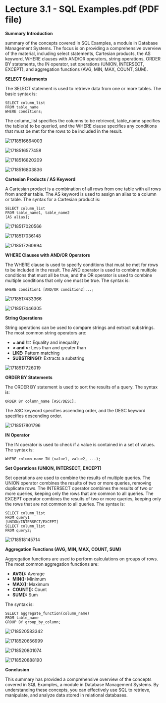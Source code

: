 # Lecture 3.1 - SQL Examples.pdf (PDF file)

**Summary**
**Introduction**

 summary of the concepts covered in SQL Examples, a module in Database Management Systems. The focus is on providing a comprehensive overview of the material, including select statements, Cartesian products, the AS keyword, WHERE clauses with AND/OR operators, string operations, ORDER BY statements, the IN operator, set operations (UNION, INTERSECT, EXCEPT), and aggregation functions (AVG, MIN, MAX, COUNT, SUM).

**SELECT Statements**

The SELECT statement is used to retrieve data from one or more tables. The basic syntax is:

```
SELECT column_list
FROM table_name
WHERE conditions;
```

The column_list specifies the columns to be retrieved, table_name specifies the table(s) to be queried, and the WHERE clause specifies any conditions that must be met for the rows to be included in the result.

![1718516664003](image/Lecture3.1-SQLExamples/1718516664003.png)

![1718516577458](image/Lecture3.1-SQLExamples/1718516577458.png)

![1718516820209](image/Lecture3.1-SQLExamples/1718516820209.png)

![1718516803836](image/Lecture3.1-SQLExamples/1718516803836.png)


**Cartesian Products / AS Keyword**

A Cartesian product is a combination of all rows from one table with all rows from another table. The AS keyword is used to assign an alias to a column or table. The syntax for a Cartesian product is:

```
SELECT column_list
FROM table_name1, table_name2
[AS alias];
```

![1718517020566](image/Lecture3.1-SQLExamples/1718517020566.png)


![1718517036148](image/Lecture3.1-SQLExamples/1718517036148.png)

![1718517260994](image/Lecture3.1-SQLExamples/1718517260994.png)

**WHERE Clauses with AND/OR Operators**

The WHERE clause is used to specify conditions that must be met for rows to be included in the result. The AND operator is used to combine multiple conditions that must all be true, and the OR operator is used to combine multiple conditions that only one must be true. The syntax is:

```
WHERE condition1 [AND/OR condition2]...;
```

![1718517433366](image/Lecture3.1-SQLExamples/1718517433366.png)

![1718517446305](image/Lecture3.1-SQLExamples/1718517446305.png)

**String Operations**

String operations can be used to compare strings and extract substrings. The most common string operators are:

* **= and !=:** Equality and inequality
* **< and >:** Less than and greater than
* **LIKE:** Pattern matching
* **SUBSTRING():** Extracts a substring

![1718517726019](image/Lecture3.1-SQLExamples/1718517726019.png)

**ORDER BY Statements**

The ORDER BY statement is used to sort the results of a query. The syntax is:

```
ORDER BY column_name [ASC/DESC];
```

The ASC keyword specifies ascending order, and the DESC keyword specifies descending order.

![1718517801796](image/Lecture3.1-SQLExamples/1718517801796.png)

**IN Operator**

The IN operator is used to check if a value is contained in a set of values. The syntax is:

```
WHERE column_name IN (value1, value2, ...);
```

**Set Operations (UNION, INTERSECT, EXCEPT)**

Set operations are used to combine the results of multiple queries. The UNION operator combines the results of two or more queries, removing duplicate rows. The INTERSECT operator combines the results of two or more queries, keeping only the rows that are common to all queries. The EXCEPT operator combines the results of two or more queries, keeping only the rows that are not common to all queries. The syntax is:

```
SELECT column_list
FROM query1
[UNION/INTERSECT/EXCEPT]
SELECT column_list
FROM query2;
```

![1718518145714](image/Lecture3.1-SQLExamples/1718518145714.png)

**Aggregation Functions (AVG, MIN, MAX, COUNT, SUM)**

Aggregation functions are used to perform calculations on groups of rows. The most common aggregation functions are:

* **AVG():** Average
* **MIN():** Minimum
* **MAX():** Maximum
* **COUNT():** Count
* **SUM():** Sum

The syntax is:

```
SELECT aggregate_function(column_name)
FROM table_name
GROUP BY group_by_column;
```

![1718520583342](image/Lecture3.1-SQLExamples/1718520583342.png)


![1718520656999](image/Lecture3.1-SQLExamples/1718520656999.png)


![1718520801074](image/Lecture3.1-SQLExamples/1718520801074.png)


![1718520888190](image/Lecture3.1-SQLExamples/1718520888190.png)

**Conclusion**

This summary has provided a comprehensive overview of the concepts covered in SQL Examples, a module in Database Management Systems. By understanding these concepts, you can effectively use SQL to retrieve, manipulate, and analyze data stored in relational databases.
